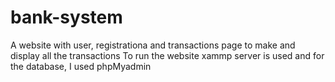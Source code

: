 # bank-system
A website with user, registrationa and transactions page to make and display all the transactions
To run the website xammp server is used and for the database, I used phpMyadmin
